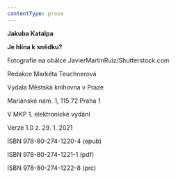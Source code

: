 ```yaml
---
contentType: prose
---
```


**Jakuba Katalpa**

**Je hlína k snědku?**

Fotografie na obálce JavierMartinRuiz/Shutterstock.com

Redakce Markéta Teuchnerová

Vydala Městská knihovna v Praze

Mariánské nám. 1, 115 72 Praha 1

V MKP 1. elektronické vydání

Verze 1.0 z. 29. 1. 2021

ISBN 978-80-274-1220-4 (epub)

ISBN 978-80-274-1221-1 (pdf)

ISBN 978-80-274-1222-8 (prc)
